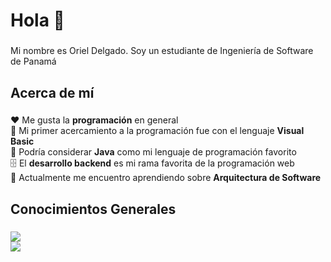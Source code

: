 <h1 align="left">Hola 👋</h1>

###

<p align="left">Mi nombre es Oriel Delgado. Soy un estudiante de Ingeniería de Software de Panamá</p>

###

<h2 align="left">Acerca de mí</h2>

###

<p align="left">
  ❤️ Me gusta la <strong>programación</strong> en general
  <br>🍃 Mi primer acercamiento a la programación fue con el lenguaje <strong>Visual Basic</strong>
  <br>🦾 Podría considerar <strong>Java</strong> como mi lenguaje de programación favorito
  <br>🗄 El <strong>desarrollo backend</strong> es mi rama favorita de la programación web
  <br>👀 Actualmente me encuentro aprendiendo sobre <strong>Arquitectura de Software</strong>
</p>

###

<h2 align="left">Conocimientos Generales</h2>

###

<div align="left">
  <img src="https://skillicons.dev/icons?i=javascript,html,css,java,python,cpp" />
  <br>
  <img src="https://skillicons.dev/icons?i=spring,angular,git,postgres,mongo,idea" />
</div>

###
